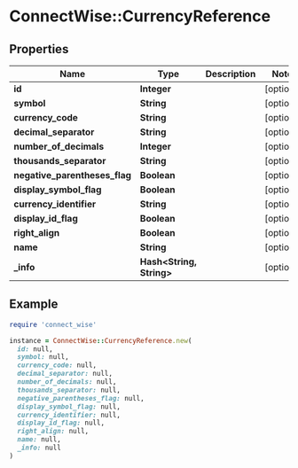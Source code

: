 # ConnectWise::CurrencyReference

## Properties

| Name | Type | Description | Notes |
| ---- | ---- | ----------- | ----- |
| **id** | **Integer** |  | [optional] |
| **symbol** | **String** |  | [optional] |
| **currency_code** | **String** |  | [optional] |
| **decimal_separator** | **String** |  | [optional] |
| **number_of_decimals** | **Integer** |  | [optional] |
| **thousands_separator** | **String** |  | [optional] |
| **negative_parentheses_flag** | **Boolean** |  | [optional] |
| **display_symbol_flag** | **Boolean** |  | [optional] |
| **currency_identifier** | **String** |  | [optional] |
| **display_id_flag** | **Boolean** |  | [optional] |
| **right_align** | **Boolean** |  | [optional] |
| **name** | **String** |  | [optional] |
| **_info** | **Hash&lt;String, String&gt;** |  | [optional] |

## Example

```ruby
require 'connect_wise'

instance = ConnectWise::CurrencyReference.new(
  id: null,
  symbol: null,
  currency_code: null,
  decimal_separator: null,
  number_of_decimals: null,
  thousands_separator: null,
  negative_parentheses_flag: null,
  display_symbol_flag: null,
  currency_identifier: null,
  display_id_flag: null,
  right_align: null,
  name: null,
  _info: null
)
```

